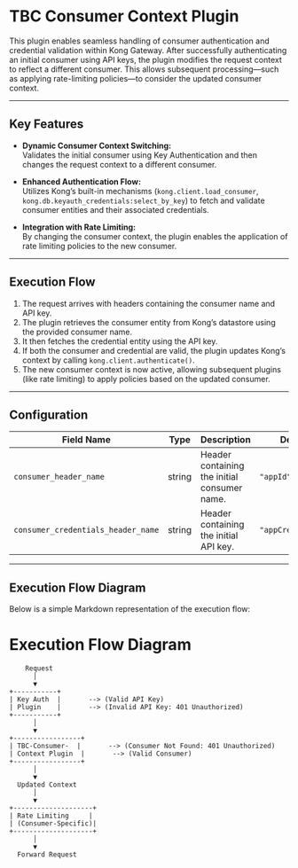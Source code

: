 # TBC Consumer Context Plugin

This plugin enables seamless handling of consumer authentication and credential validation within Kong Gateway. After successfully authenticating an initial consumer using API keys, the plugin modifies the request context to reflect a different consumer. This allows subsequent processing—such as applying rate-limiting policies—to consider the updated consumer context.

---

## **Key Features**
- **Dynamic Consumer Context Switching:**  
  Validates the initial consumer using Key Authentication and then changes the request context to a different consumer.

- **Enhanced Authentication Flow:**  
  Utilizes Kong’s built-in mechanisms (`kong.client.load_consumer`, `kong.db.keyauth_credentials:select_by_key`) to fetch and validate consumer entities and their associated credentials.

- **Integration with Rate Limiting:**  
  By changing the consumer context, the plugin enables the application of rate limiting policies to the new consumer.

---

## **Execution Flow**

1. The request arrives with headers containing the consumer name and API key.
2. The plugin retrieves the consumer entity from Kong’s datastore using the provided consumer name.
3. It then fetches the credential entity using the API key.
4. If both the consumer and credential are valid, the plugin updates Kong’s context by calling `kong.client.authenticate()`.
5. The new consumer context is now active, allowing subsequent plugins (like rate limiting) to apply policies based on the updated consumer.

---

## **Configuration**

| Field Name                         | Type   | Description                                  | Default     |
|------------------------------------|--------|----------------------------------------------|-------------|
| `consumer_header_name`             | string | Header containing the initial consumer name. | `"appId"`   |
| `consumer_credentials_header_name` | string | Header containing the initial API key.       | `"appCredentials"` |

---

## **Execution Flow Diagram**

Below is a simple Markdown representation of the execution flow:
# Execution Flow Diagram

```plaintext
    Request
      │
      ▼
+-----------+
| Key Auth  |       --> (Valid API Key)
| Plugin    |       --> (Invalid API Key: 401 Unauthorized)
+-----------+
      │
      ▼
+-----------------+
| TBC-Consumer-  |       --> (Consumer Not Found: 401 Unauthorized)
| Context Plugin  |       --> (Valid Consumer)
+-----------------+
      │
      ▼
  Updated Context
      │
      ▼
+--------------------+
| Rate Limiting     |  
| (Consumer-Specific)|
+--------------------+
      │
      ▼
  Forward Request
